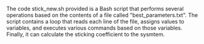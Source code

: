 The code stick_new.sh provided is a Bash script that performs several operations based on the contents of a file called "best_parameters.txt". The script contains a loop that reads each line of the file, assigns values to variables, and executes various commands based on those variables. Finally, it can calculate the sticking coefficient to the sysmtem.
